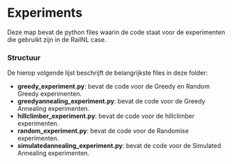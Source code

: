 # Experiments
Deze map bevat de python files waarin de code staat voor de experimenten die gebruikt zijn in de RailNL case.

### Structuur
De hierop volgende lijst beschrijft de belangrijkste files in deze folder:

- **greedy_experiment.py**: bevat de code voor de Greedy en Random Greedy experimenten.
- **greedyannealing_experiment.py**: bevat de code voor de Greedy Annealing experimenten.
- **hillclimber_experiment.py**: bevat de code voor de hillclimber experimenten.
- **random_experiment.py**: bevat de code voor de Randomise experimenten.
- **simulatedannealing_experiment.py**: bevat de code voor de Simulated Annealing experimenten.
